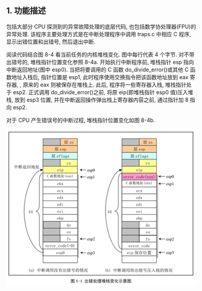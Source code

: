 ## 1. 功能描述

包括大部分 CPU 探测到的异常故障处理的底层代码, 也包括数学协处理器(FPU)的异常处理. 该程序主要处理方式是在中断处理程序中调用 traps.c 中相应 C 程序, 显示出错位置和出错号, 然后退出中断.

阅读代码结合图 8-4 看当前任务的内核堆栈变化. 图中每行代表 4 个字节. 对不带出错号的, 堆栈指针位置变化参照 8-4a. 开始执行中断程序前, 堆栈指针 esp 指向中断返回地址(图中 esp0). 当把将要调用的 C 函数 do\_divide\_error()或其他 C 函数地址入栈后, 指针位置是 esp1, 此时程序使用交换指令把该函数地址放到 eax 寄存器, , 原来的 eax 则被保存在堆栈上. 此后, 程序将一些寄存器入栈, 堆栈指针处于 esp2. 正式调用 do\_divide\_error()之前, 将原 eip(即堆栈指针 esp0 值)压入堆栈, 放到 esp3 位置, 并在中断返回操作弹出栈上寄存器内容之前, 通过指针加 8 指向 esp2.

对于 CPU 产生错误号的中断过程, 堆栈指针位置变化如图 8-4b.

![config](images/4.png)

